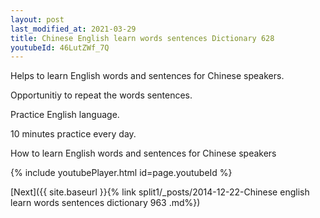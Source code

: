 ```yaml
---
layout: post
last_modified_at: 2021-03-29
title: Chinese English learn words sentences Dictionary 628 
youtubeId: 46LutZWf_7Q
---
```

 
 
Helps to learn English words and sentences for Chinese speakers.

Opportunitiy to repeat the words sentences. 

Practice English language. 
 
10 minutes practice every day. 
 
How to learn English words and sentences for Chinese speakers 
 
{% include youtubePlayer.html id=page.youtubeId %}
 
 
[Next]({{ site.baseurl }}{% link  split1/_posts/2014-12-22-Chinese english learn words sentences dictionary 963 .md%})
 
